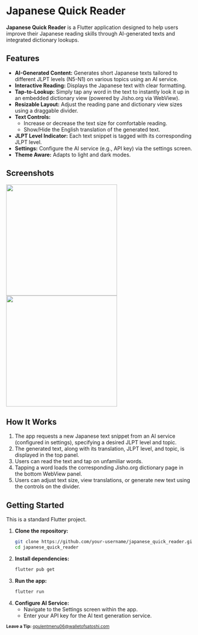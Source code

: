 # Japanese Quick Reader

**Japanese Quick Reader** is a Flutter application designed to help users improve their Japanese reading skills through AI-generated texts and integrated dictionary lookups.

## Features

*   **AI-Generated Content:** Generates short Japanese texts tailored to different JLPT levels (N5-N1) on various topics using an AI service.
*   **Interactive Reading:** Displays the Japanese text with clear formatting.
*   **Tap-to-Lookup:** Simply tap any word in the text to instantly look it up in an embedded dictionary view (powered by Jisho.org via WebView).
*   **Resizable Layout:** Adjust the reading pane and dictionary view sizes using a draggable divider.
*   **Text Controls:**
    *   Increase or decrease the text size for comfortable reading.
    *   Show/Hide the English translation of the generated text.
*   **JLPT Level Indicator:** Each text snippet is tagged with its corresponding JLPT level.
*   **Settings:** Configure the AI service (e.g., API key) via the settings screen.
*   **Theme Aware:** Adapts to light and dark modes.

## Screenshots
<img src="https://github.com/user-attachments/assets/75252147-0029-425e-9662-3d30d063aecf" width="300">
<img src="https://github.com/user-attachments/assets/33126385-4a14-4a39-a4e2-2868f1a77ad7" width="300">


## How It Works

1.  The app requests a new Japanese text snippet from an AI service (configured in settings), specifying a desired JLPT level and topic.
2.  The generated text, along with its translation, JLPT level, and topic, is displayed in the top panel.
3.  Users can read the text and tap on unfamiliar words.
4.  Tapping a word loads the corresponding Jisho.org dictionary page in the bottom WebView panel.
5.  Users can adjust text size, view translations, or generate new text using the controls on the divider.

## Getting Started

This is a standard Flutter project.

1.  **Clone the repository:**
    ```bash
    git clone https://github.com/your-username/japanese_quick_reader.git
    cd japanese_quick_reader
    ```
2.  **Install dependencies:**
    ```bash
    flutter pub get
    ```
3.  **Run the app:**
    ```bash
    flutter run
    ```
4.  **Configure AI Service:**
    *   Navigate to the Settings screen within the app.
    *   Enter your API key for the AI text generation service.
      
<sub>**Leave a Tip:** opulentmenu06@walletofsatoshi.com</sub>
